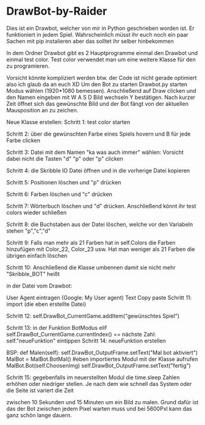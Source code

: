 # DrawBot-by-Raider
Dies ist ein Drawbot, welcher von mir in Python geschrieben worden ist. Er funktioniert in jedem Spiel.
Wahrscheinlich müsst ihr euch noch ein paar Sachen mit pip instalieren aber das solltet ihr selber hinbekommen

In dem Ordner Drawbot gibt es 2 Hauptprogramme einmal den Drawbot und einmal test color. 
Test color verwendet man um eine weitere Klasse für den zu programieren.

Vorsicht könnte kompliziert werden btw. der Code ist nicht gerade optimiert also ich glaub da an euch XD
Um den Bot zu starten Drawbot.py starten Modus wählen (1920*1080 bemessen). Anschließend auf Draw clicken und den Namen eingeben mit W A S D Bild wechseln Y bestätigen.
Nach kurzer Zeit öffnet sich das gewünschte Bild und der Bot fängt von der aktuellen Mausposition an zu zeichen.

Neue Klasse erstellen:
Schritt 1:
test color starten

Schritt 2:
über die gewünschten Farbe eines Spiels hovern und B für jede Farbe clicken

Schritt 3:
Datei mit dem Namen "ka was auch immer" wählen: Vorsicht dabei nicht die Tasten "d" "p" oder "p" clicken

Schritt 4: 
die Skribble IO Datei öffnen und in die vorherige Datei kopieren

Schritt 5:
Positionen löschen und "p" drücken

Schritt 6:
Farben löschen und "c" drücken

Schritt 7:
Wörterbuch löschen und "d" drücken. Anschließend könnt ihr test colors wieder schließen 

Schritt 8:
die Buchstaben aus der Datei löschen, welche vor den Variabeln stehen "p","c","d"

Schritt 9:
Falls man mehr als 21 Farben hat in self.Colors die Farben hinzufügen mit Color_22, Color_23 usw. Hat man weniger als 21 Farben die übrigen einfach löschen

Schritt 10:
Anschließend die Klasse umbennen damit sie nicht mehr "Skribble_BOT" heißt

in der Datei vom Drawbot:

User Agent eintragen (Google: My User agent) Text Copy paste
Schritt 11:
import (die eben erstellte Datei)

Schritt 12:
self.DrawBot_CurrentGame.addItem("gewünschtes Spiel")

Schritt 13:
in der Funktion BotModus
        elif self.DrawBot_CurrentGame.currentIndex() == nächste Zahl:
            self."neueFunktion"
eintippen
Schritt 14:
neueFunktion erstellen

BSP:
    def Malen(self):
        self.DrawBot_OutputFrame.setText("Mal bot aktiviert")
        MalBot = MalBot.BotMal()  #eben importiertes Modul mit der Klasse aufrufen
        MalBot.Bot(self.ChoosenImg) 
        self.DrawBot_OutputFrame.setText("fertig")

Schritt 15:
gegebenfalls im neuerstellten Modul die time.sleep Zahlen erhöhen oder niedriger stellen. Je nach dem wie schnell das System oder die Seite ist variert die Zeit 

zwischen 10 Sekunden und 15 Minuten um ein Bild zu malen.
Grund dafür ist das der Bot zwischen jedem Pixel warten muss und bei 5600Pxl kann das ganz schön lange dauern.
